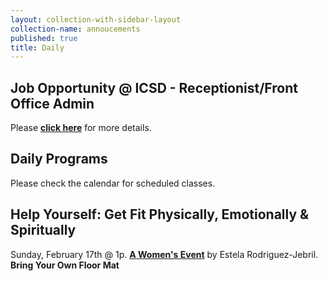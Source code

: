 ```yaml
---
layout: collection-with-sidebar-layout
collection-name: annoucements
published: true
title: Daily
---
```

## Job Opportunity @ ICSD - Receptionist/Front Office Admin
Please [**click here**](http://www.icsd.org/events/icsd-job-opportunity-receptionist-front-office-admin) for more details.


## Daily Programs
Please check the calendar for scheduled classes.

## Help Yourself: Get Fit Physically, Emotionally & Spiritually
Sunday, February 17th @ 1p. [**A Women's Event**](http://www.icsd.org/events/help-yourself-get-fit-physically-emotionally-spiritually) by Estela Rodriguez-Jebril.
**Bring Your Own Floor Mat**
